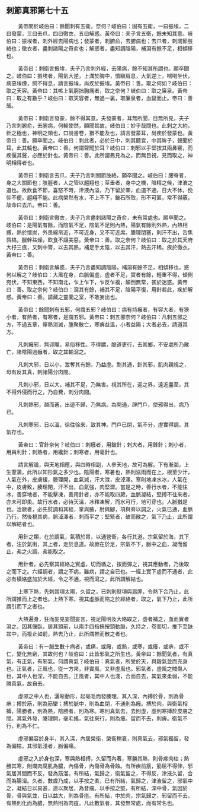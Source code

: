 ## 刺節真邪第七十五

<p>&emsp;&emsp;
黃帝問於岐伯曰：餘聞刺有五衛，奈何？岐伯曰：固有五衛，一曰振埃，二曰發蒙，三曰去爪，四曰徹衣，五曰解惑。黃帝曰：夫子言五衛，餘未知其意。岐伯曰：振埃者，刺外經去陽病也；發蒙者，刺腑俞，去腑病也；去爪者，刺關節肢絡也；徹衣者，盡刺諸陽之奇俞也；解惑者，盡知調陰陽，補瀉有餘不足，相傾移也。
</p>
<p>&emsp;&emsp;
黃帝曰：刺衛言振埃，夫子乃言刺外經，去陽病，餘不知其所謂也。願卒聞之。岐伯曰：振埃者，陽氣大逆，上滿於胸中，憤瞋肩息，大氣逆上，喘喝坐伏，病惡埃煙，飼不得息，請言振埃，尚疾於振埃。黃帝曰：善。取之何如？岐伯曰：取之天容。黃帝曰：其咳上氣窮拙胸痛者，取之奈何？岐伯曰：取之廉泉。黃帝曰：取之有數乎？岐伯曰：取天容者，無過一裏，取廉泉者，血變而止。帝曰：善哉。
</p>
<p>&emsp;&emsp;
黃帝曰：刺衛言發蒙，餘不得其意。夫發蒙者，耳無所聞，目無所見，夫子乃言刺腑俞，去腑病，何輸使然，願聞其故。岐伯曰：妙乎哉問也。此刺之大約，針之極也，神明之類也，口說書卷，猶不能及也，請言發蒙耳，尚疾於發蒙也。黃帝曰：善。願卒聞之。岐伯曰：刺此者，必於日中，刺其聽宮，中其眸子，聲聞於耳，此其輸也。黃帝曰：善。何謂聲聞於耳？岐伯曰：刺邪以手堅按其兩鼻竅，而疾偃其聲，必應於針也。黃帝曰：善。此所謂弗見為之，而無目視，見而取之，神明相得者也。
</p>
<p>&emsp;&emsp;
黃帝曰：刺衛言去爪，夫子乃言刺關節肢絡，願卒聞之。岐伯曰：腰脊者，身之大關節也；肢脛者，人之管以趨翔也；莖垂者，身中之機，陰精之候，津液之道也。故飲食不節，喜怒不時，津液內溢，乃下留於睪，血道不通，日大不休，俛仰不便，趨翔不能。此病榮然有水，不上不下，鈹石所取，形不可匿，常不得蔽，故命曰去爪。帝曰：善。
</p>
<p>&emsp;&emsp;
黃帝曰：刺衛言徹衣，夫子乃言盡刺諸陽之奇俞，未有常處也。願卒聞之。岐伯曰：是陽氣有餘，而陰氣不足，陰氣不足則內熱，陽氣有餘則外熱，內熱相搏，熱於懷炭，外畏綿帛近，不可近身，又不可近席。腠理閉塞，則汗不出，舌焦唇槁，臘幹益燥，飲食不讓美惡。黃帝曰：善。取之奈何？岐伯曰：取之於其天府大杼三痕，又刺中膂，以去其熱，補足手太陰，以去其汗，熱去汗稀，疾於徹衣。黃帝曰：善。
</p>
<p>&emsp;&emsp;
黃帝曰：刺衛言解惑，夫子乃言盡知調陰陽，補瀉有餘不足，相傾移也，惑何以解之？岐伯曰：大風在身，血脈偏虛，虛者不足，實者有餘，輕重不得，傾側宛伏，不知東西，不知南北，乍上乍下，乍反乍複，顛倒無常，甚於迷惑。黃帝曰：善。取之奈何？岐伯曰：瀉其有餘，補其不足，陰陽平復，用針若此，疾於解惑。黃帝曰：善。請藏之靈蘭之室，不敢妄出也。
</p>
<p>&emsp;&emsp;
黃帝曰：餘聞刺有五邪，何謂五邪？岐伯曰：病有持癰者，有容大者，有狹小者，有熱者，有寒者，是謂五邪。黃帝曰：刺五邪奈何？岐伯曰：凡刺五邪之方，不過五章，癉熱消滅，腫聚散亡，寒痹益溫，小者益陽；大者必去，請道其方。
</p>
<p>&emsp;&emsp;
凡刺癰邪，無迎隴，易俗移性。不得膿，脆道更行，去其鄉，不安處所乃散亡，諸陰陽過癰者，取之其輸瀉之。
</p>
<p>&emsp;&emsp;
凡刺大邪，日以小，泄奪其有餘，乃益虛。剽其通，針其邪，肌肉親視之，毋有反其真，刺諸陽分肉間。
</p>
<p>&emsp;&emsp;
凡刺小邪，日以大，補其不足，乃無害。視其所在，迎之界，遠近盡至，其不得外侵而行之，乃自費，刺分肉間。
</p>
<p>&emsp;&emsp;
凡刺熱邪，越而蒼，出遊不歸，乃無病。為開通，辟門戶，使邪得出，病乃已。
</p>
<p>&emsp;&emsp;
凡刺寒邪，日以溫，徐往徐來，致其神。門戶已閉，氣不分，虛實得調，其氣存也。
</p>
<p>&emsp;&emsp;
黃帝曰：官針奈何？岐伯曰：刺癰者，用鈹針；刺大者，用鋒針；刺小者，用員利針；刺熱者，用纔針；刺寒者，用毫針也。
</p>
<p>&emsp;&emsp;
請言解論，與天地相應，與四時相副，人參天地，故可為解。下有漸洳，上生葦蒲，此所以知形氣之多少也。陰陽者，寒暑也，熱則滋雨而在上，根莖少汁，人氣在外，皮膚緩，腠理開，血氣減，汗大泄，皮淖澤。寒則地凍水冰，人氣在中，皮膚致，腠理閉，汗不出，血氣強，肉堅澀。當是之時，善行水者，不能往冰，善穿地者，不能擊凍，善用針者，亦不能取四厥，血脈凝結，堅搏不往來者，亦未可即柔。故行水者，必待天溫，冰釋凍解，而水可行，地可穿也。人脈猶是也。治厥者，必先熨調和其經，掌與腋，肘與腳，項與脊以調之，火氣已通，血脈乃行。然後視其病，脈淖澤者，刺而平之；堅緊者，破而散之，氣下乃止，此所謂以解結者也。
</p>
<p>&emsp;&emsp;
用針之類，在於調氣，氣積於胃，以通營衛，各行其道。宗氣留於海，其下者，注於氣街，其上者，走於息道。故厥在於足，宗氣不下，脈中之血，凝而留止，弗之火調，弗能取之。
</p>
<p>&emsp;&emsp;
用針者，必先察其經絡之實虛，切而循之，按而彈之，視其應動者，乃後取之而下之。六經調者，謂之不病，雖病，謂之自已也。一經上實下虛而不通者，此必有橫絡盛加於大經，令之不通，視而瀉之，此所謂解結也。
</p>
<p>&emsp;&emsp;
上寒下熱，先刺其項太陽，久留之，已刺則熨項與肩胛，令熱下合乃止，此所謂推而上之者也。上熱下寒，視其虛脈而陷之於經絡者，取之，氣下乃止，此所謂引而下之者也。
</p>
<p>&emsp;&emsp;
大熱遍身，狂而妄見妄聞妄言，視足陽明及大絡取之，虛者補之，血而實者瀉之。因其偃臥，居其頭前，以兩手四指挾按頸動脈，久持之，卷而切，推下至缺盆中，而複止如前，熱去乃止，此所謂推而散之者也。
</p>
<p>&emsp;&emsp;
黃帝曰：有一脈生數十病者，或痛，或癰，或熱，或寒，或癢，或痹，或不仁，變化無窮，其故何也？岐伯曰：此皆邪氣之所生也。黃帝曰：餘聞氣者，有真氣，有正氣，有邪氣。何謂真氣？岐伯曰：真氣者，所受於天，與穀氣並而充身也。正氣者，正風也，從一方來，非實風，又非虛風也。邪氣者，虛風之賊傷人也，其中人也深，不能自去。正風者，其中人也淺，合而自去，其氣來柔弱，不能勝真氣，故自去。
</p>
<p>&emsp;&emsp;
虛邪之中人也，灑晰動形，起毫毛而發腠理。其入深，內搏於骨，則為骨痹；搏於筋，則為筋攣；搏於脈中，則為血閉，不通則為癰。搏於肉，與衛氣相搏，陽勝者，則為熱，陰勝者，則為寒。寒則真氣去，去則虛，虛則寒搏於皮膚之間。其氣外發，腠理開，毫毛搖，氣往來行，則為癢。留而不去，則痹。衛氣不行，則為不仁。
</p>
<p>&emsp;&emsp;
虛邪偏容於身半，其入深，內居榮衛，榮衛稍衰，則真氣去，邪氣獨留，發為偏枯。其邪氣淺者，脈偏痛。
</p>
<p>&emsp;&emsp;
虛邪之入於身也深，寒與熱相搏，久留而內著，寒勝其熱，則骨疼肉枯；熱勝其寒，則爛肉腐肌為膿，內傷骨，內傷骨為骨蝕。有所疾前筋，筋屈不得伸，邪氣居其間而不反，發為筋溜。有所結，氣歸之，衛氣留之，不得反，津液久留，合而為腸溜。久者，數歲乃成，以手按之柔，已有所結，氣歸之，津液留之，邪氣中之，凝結日以易甚，連以聚居，為昔瘤。以手按之堅，有所結，深中骨，氣因於骨，骨與氣並，日以益大，則為骨疽。有所結，中於肉，宗氣歸之，邪留而不去，有熱則化而為膿，無熱則為肉疽。凡此數氣者，其發無常處，而有常名也。
</p>